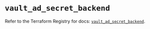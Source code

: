 # `vault_ad_secret_backend`

Refer to the Terraform Registry for docs: [`vault_ad_secret_backend`](https://registry.terraform.io/providers/hashicorp/vault/3.24.0/docs/resources/ad_secret_backend).
